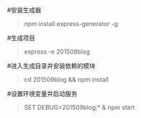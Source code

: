 #安装生成器
> npm install express-generator -g

#生成项目
> express -e 201509blog

#进入生成目录并安装依赖的模块
> cd 201509blog && npm install

#设置环境变量并启动服务
>SET DEBUG=201509blog:* & npm start
 
 
